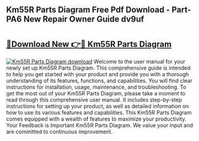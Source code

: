 ## Km55R Parts Diagram Free Pdf Download - Part-PA6 New Repair Owner Guide dv9uf

# <h2><a href="http://dfmyntn.blite.top/?on=Km55R+Parts+Diagram">🔗Download New 👉🔴 Km55R Parts Diagram</a></h2>

[![Km55R Parts Diagram download](https://i.imgur.com/lujVjoI.png)](http://dfmyntn.blite.top/?on=Km55R+Parts+Diagram)
Welcome to the user manual for your newly set up Km55R Parts Diagram. This comprehensive guide is intended to help you get started with your product and provide you with a thorough understanding of its features, functions, and capabilities. You will find clear instructions for installation, usage, maintenance, and troubleshooting. To get the most out of your Km55R Parts Diagram, please take a moment to read through this comprehensive user manual. It includes step-by-step instructions for setting up your product, as well as detailed information on how to use its various features and capabilities. This Km55R Parts Diagram comes equipped with a wealth of features to maximize your productivity. Your Feedback is Important Km55R Parts Diagram. We value your input and are committed to continuous improvement.
